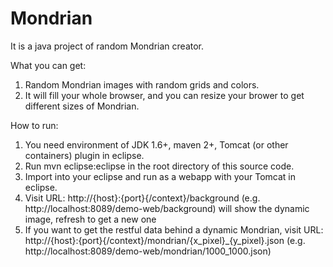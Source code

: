 # Mondrian
It is a java project of random Mondrian creator. 

What you can get:
  1. Random Mondrian images with random grids and colors.
  2. It will fill your whole browser, and you can resize your brower to get different sizes of Mondrian.

How to run:
  1. You need environment of JDK 1.6+, maven 2+, Tomcat (or other containers) plugin in eclipse.
  2. Run mvn eclipse:eclipse in the root directory of this source code.
  3. Import into your eclipse and run as a webapp with your Tomcat in eclipse.
  4. Visit URL: http://{host}:{port}{/context}/background (e.g. http://localhost:8089/demo-web/background) will show the dynamic   image, refresh to get a new one
  5. If you want to get the restful data behind a dynamic Mondrian, visit URL:     http://{host}:{port}{/context}/mondrian/{x_pixel}_{y_pixel}.json (e.g. http://localhost:8089/demo-web/mondrian/1000_1000.json)

